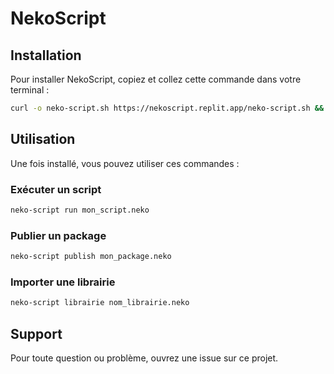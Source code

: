 
# NekoScript

## Installation 

Pour installer NekoScript, copiez et collez cette commande dans votre terminal :

```bash
curl -o neko-script.sh https://nekoscript.replit.app/neko-script.sh && chmod +x neko-script.sh && ./neko-script.sh télécharger
```

## Utilisation

Une fois installé, vous pouvez utiliser ces commandes :

### Exécuter un script
```bash
neko-script run mon_script.neko
```

### Publier un package
```bash
neko-script publish mon_package.neko
```

### Importer une librairie
```bash
neko-script librairie nom_librairie.neko
```

## Support
Pour toute question ou problème, ouvrez une issue sur ce projet.
